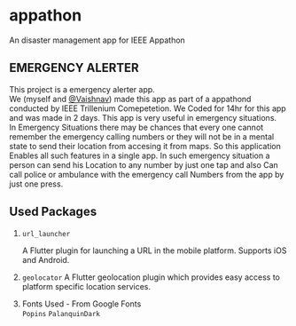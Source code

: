 # appathon

An disaster management app for IEEE Appathon

## EMERGENCY ALERTER

This project is a emergency alerter app.<br>
We (myself and [@Vaishnav](https://github.com/vaishnavkkl)) made this app as part of a appathond conducted by IEEE Trillenium Comepetetion.
We Coded for 14hr for this app and was made in 2 days.
This app is very useful in emergency situations.<br>
In Emergency Situations there may be chances that every one cannot remember the emergency calling numbers or they will not be in a mental state to send their location from accesing it from maps.
So this application Enables all such features in a single app.
In such emergency situation a person can send his Location to any number by just one tap and also Can call police or ambulance with the emergency call Numbers from the app by just one press.

## Used Packages

1.  `url_launcher`
      
      A Flutter plugin for launching a URL in the mobile platform. Supports iOS and Android.
2.  `geolocator`
      A Flutter geolocation plugin which provides easy access to platform specific location services.
      
3.  Fonts Used - From Google Fonts<br>
    `Popins`
    `PalanquinDark`

